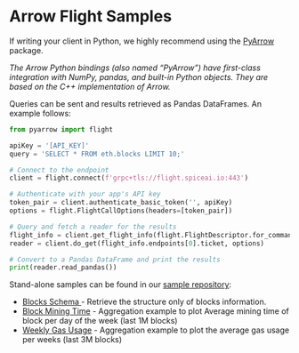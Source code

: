 # Arrow Flight Samples

If writing your client in Python, we highly recommend using the [PyArrow](https://arrow.apache.org/docs/python/index.html) package.

_The Arrow Python bindings (also named “PyArrow”) have first-class integration with NumPy, pandas, and built-in Python objects. They are based on the C++ implementation of Arrow._

Queries can be sent and results retrieved as Pandas DataFrames. An example follows:

```python
from pyarrow import flight

apiKey = '[API_KEY]'
query = 'SELECT * FROM eth.blocks LIMIT 10;'

# Connect to the endpoint
client = flight.connect(f'grpc+tls://flight.spiceai.io:443')

# Authenticate with your app's API key
token_pair = client.authenticate_basic_token('', apiKey)
options = flight.FlightCallOptions(headers=[token_pair])

# Query and fetch a reader for the results
flight_info = client.get_flight_info(flight.FlightDescriptor.for_command(query), options)
reader = client.do_get(flight_info.endpoints[0].ticket, options)

# Convert to a Pandas DataFrame and print the results
print(reader.read_pandas())
```

Stand-alone samples can be found in our [sample repository](https://github.com/spicehq/samples):

* [Blocks Schema ](https://github.com/spicehq/samples/blob/trunk/python/blocks\_schema.py)- Retrieve the structure only of blocks information.
* [Block Mining Time](https://github.com/spicehq/samples/blob/trunk/python/block\_mining\_time.py) - Aggregation example to plot Average mining time of block per day of the week (last 1M blocks)
* [Weekly Gas Usage](https://github.com/spicehq/samples/blob/trunk/python/weekly\_gas\_usage.py) - Aggregation example to plot the average gas usage per weeks (last 3M blocks)
